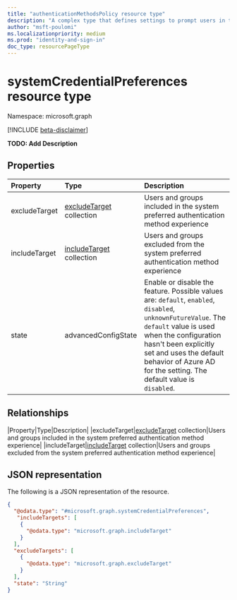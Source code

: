 ```yaml
---
title: "authenticationMethodsPolicy resource type"
description: "A complex type that defines settings to prompt users in the organization to use the most appropriate credentials among the ones registered by the user. Presently, a user has selected the default authentication method. With this implementation, this chosen credential is determined dynamically based on various factors including security, availability, and user experience. This credential will override the current method selected by the user. At present this will only apply to MFA. Going forward, in future releases, this will be applicable for all user authentications."
author: "msft-poulomi"
ms.localizationpriority: medium
ms.prod: "identity-and-sign-in"
doc_type: resourcePageType
---
```


# systemCredentialPreferences resource type

Namespace: microsoft.graph

[!INCLUDE [beta-disclaimer](../../includes/beta-disclaimer.md)]

**TODO: Add Description**

## Properties
|Property|Type|Description|
|:---|:---|:---|
|excludeTarget|[excludeTarget](../resources/excludetarget.md) collection|Users and groups included in the system preferred authentication method experience|
|includeTarget|[includeTarget](../resources/includetarget.md) collection|Users and groups excluded from the system preferred authentication method experience|
|state|advancedConfigState|Enable or disable the feature. Possible values are: `default`, `enabled`, `disabled`, `unknownFutureValue`. The `default` value is used when the configuration hasn't been explicitly set and uses the default behavior of Azure AD for the setting. The default value is `disabled`.|

## Relationships
|Property|Type|Description|
|excludeTarget|[excludeTarget](../resources/excludetarget.md) collection|Users and groups included in the system preferred authentication method experience|
|includeTarget|[includeTarget](../resources/includetarget.md) collection|Users and groups excluded from the system preferred authentication method experience|

## JSON representation
The following is a JSON representation of the resource.
<!-- {
  "blockType": "resource",
  "@odata.type": "microsoft.graph.systemCredentialPreferences"
}
-->
``` json
{
  "@odata.type": "#microsoft.graph.systemCredentialPreferences",
   "includeTargets": [
    {
      "@odata.type": "microsoft.graph.includeTarget"
    }
  ],
  "excludeTargets": [
    {
      "@odata.type": "microsoft.graph.excludeTarget"
    }
  ],
  "state": "String"
}
```

